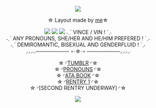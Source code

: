 <p align="center">
<img src="https://64.media.tumblr.com/da7eba7744e6e30cdf68dbb489a5e2d2/74a504aaa211e273-fd/s2048x3072/dc42935fad2845a8352f855ce32f97c579edb1c8.pnj">
<div align="center"
  
 ☆ Layout made by [me](https://www.tumblr.com/v1ncense/789966271400820736/columbina-rentry-graphics?source=share)☆

 <img src="https://64.media.tumblr.com/e3b166a137ff94c4ddefb52a77dbb110/74a504aaa211e273-f7/s2048x3072/7223fa2367509507c894b5a7c185f9b9bbcc06ce.pnj">

<img src="https://media.discordapp.net/attachments/1311048613232771163/1397951015327891456/Untitled75_20250724161057.png?ex=688396d6&is=68824556&hm=6fcc7054d5819541d411e739e688477151b30874c1d45c38da30498a085ae869&=&format=webp&quality=lossless&width=846&height=846">
<img src="https://64.media.tumblr.com/e3b166a137ff94c4ddefb52a77dbb110/74a504aaa211e273-f7/s2048x3072/7223fa2367509507c894b5a7c185f9b9bbcc06ce.pnj">
˗ˏˋ VINCE / VIN ! ´ˎ˗<br>
˗ˏˋ ANY PRONOUNS, SHE/HER AND HE/HIM PREFERED ! ´ˎ˗<br>
˗ˏˋ DEMIROMANTIC, BISEXUAL AND GENDERFLUID ! ´ˎ˗<br>
⸝⸝⸝⸝───────── ⋆⋅☆⋅⋆ ─────────⸝⸝⸝⸝

☆ ◜[TUMBLR](https://www.tumblr.com/v1ncense?source=share) ◜☆<br> ☆ ◜[PRONOUNS](https://en.pronouns.page/@VINCENSE) ◜☆<br> ☆ ◜[ATA BOOK](https://vinyl.atabook.org/) ◜☆<br> ☆ ◜[RENTRY 1](https://rentry.org/swtdrms) ◜☆<br> ☆ ◜[SECOND RENTRY UNDERWAY] ◜☆

<img src="https://64.media.tumblr.com/da7eba7744e6e30cdf68dbb489a5e2d2/74a504aaa211e273-fd/s2048x3072/dc42935fad2845a8352f855ce32f97c579edb1c8.pnj">
